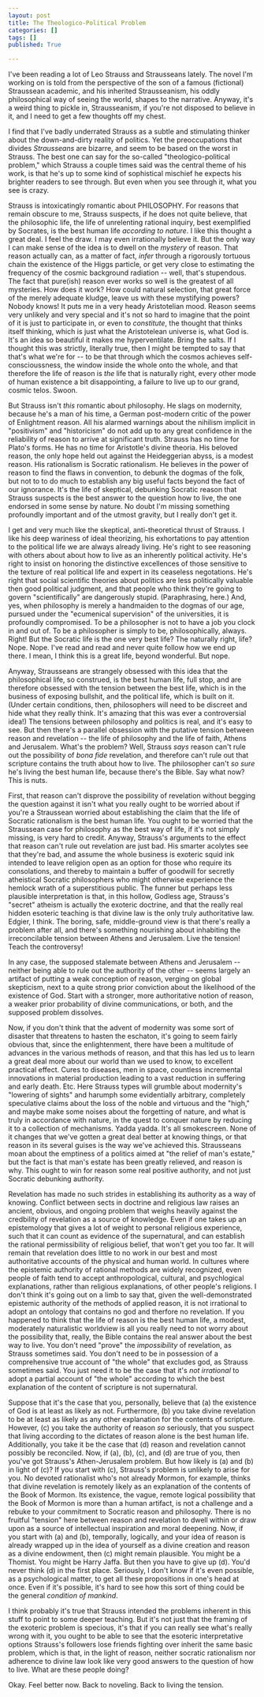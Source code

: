 ```yaml
---
layout: post
title: The Theologico-Political Problem
categories: []
tags: []
published: True

---
```


I've been reading a lot of Leo Strauss and Strausseans lately. The novel I'm working on is told from the perspective of the son of a famous (fictional) Straussean academic, and his inherited Strausseanism, his oddly philosophical way of seeing the world, shapes to the narrative. Anyway, it's a weird thing to pickle in, Strausseanism, if you're not disposed to believe in it, and I need to get a few thoughts off my chest. 

I find that I've badly underrated Strauss as a subtle and stimulating thinker about the down-and-dirty reality of politics. Yet the preoccupations that divides _Strausseans_ are bizarre, and seem to be based on the worst in Strauss. The best one can say for the so-called "theologico-political problem," which Strauss a couple times said was the central theme of his work, is that he's up to some kind of sophistical mischief he expects his brighter readers to see through. But even when you see through it, what you see is crazy. 

Strauss is intoxicatingly romantic about PHILOSOPHY. For reasons that remain obscure to me, Strauss suspects, if he does not quite believe, that the philosophic life, the life of unrelenting rational inquiry, best exemplified by Socrates, is the best human life _according to nature_. I like this thought a great deal. I feel the draw. I may even irrationally believe it. But the only way I can make sense of the idea is to dwell on the _mystery_ of reason. That reason actually can, as a matter of fact, _infer_ through a rigorously tortuous chain the existence of the Higgs particle, or get very close to estimating the frequency of the cosmic background radiation -- well, that's stupendous. The fact that pure(ish) reason ever works so well is the greatest of all mysteries. How does it work? How could natural selection, that great force of the merely adequate kludge, leave us with these mystifying powers? Nobody knows! It puts me in a very heady Aristotelian mood. Reason seems very unlikely and very special and it's not so hard to imagine that the point of it is just to participate in, or even to _constitute_, the thought that thinks itself thinking, which is just what the Aristotelean universe is, what God is. It's an idea so beautiful it makes me hyperventilate. Bring the salts. If I thought this was strictly, literally true, then I might be tempted to say that that's what we're for -- to be that through which the cosmos achieves self-conscioussness, the window inside the whole onto the whole, and that therefore the life of reason is _the_ life that is naturally right, every other mode of human existence a bit disappointing, a failure to live up to our grand, cosmic telos. Swoon. 

But Strauss isn't _this_ romantic about philosophy. He slags on modernity, because he's a man of his time, a German post-modern critic of the power of Enlightment reason. All his alarmed warnings about the nihilism implicit in "positivism" and "historicism" do not add up to any great confidence in the reliability of reason to arrive at significant truth. Strauss has no time for Plato's forms. He has no time for Aristotle's divine theoria. His beloved reason, the only hope held out against the Heideggerian abyss, is a modest reason. His rationalism is Socratic rationalism. He believes in the power of reason to find the flaws in convention, to debunk the dogmas of the folk, but not to to do much to establish any big useful facts beyond the fact of our ignorance. It's the life of skeptical, debunking Socratic reason that Strauss suspects is the best answer to the question how to live, the one endorsed in some sense by nature. No doubt I'm missing something profoundly important and of the utmost gravity, but I really don't get it. 

I get and very much like the skeptical, anti-theoretical thrust of Strauss. I like his deep wariness of ideal theorizing, his exhortations to pay attention to the political life we are always already living. He's right to see reasoning with others about about how to live as an inherently political activity. He's right to insist on honoring the distinctive excellences of those sensitive to the texture of real political life and expert in its ceaseless negotations. He's right that social scientific theories about politics are less politically valuable then good political judgment, and that people who think they're going to govern "scientifically" are dangerously stupid. (Paraphrasing, here.) And, yes, when philosophy is merely a handmaiden to the dogmas of our age, pursued under the "ecumenical supervision" of the universities, it is profoundly compromised. To be a philosopher is not to have a job you clock in and out of. To be a philosopher is simply to be, philosophically, always. Right! But the Socratic life is the one very best life? The naturally right, life? Nope. Nope. I've read and read and never quite follow how we end up there. I mean, I think this is a great life, beyond wonderful. But nope.                      

Anyway, Strausseans are strangely obsessed with this idea that the philosophical life, so construed, is the best human life, full stop, and are therefore obsessed with the tension between the best life, which is in the business of exposing bullshit, and the political life, which is built on it. (Under certain conditions, then, philosophers will need to be discreet and hide what they really think. It's amazing that this was ever a controversial idea!) The tensions between philosophy and politics is real, and it's easy to see. But then there's a parallel obsession with the putative tension between reason and revelation -- the life of philosophy and the life of faith, Athens and Jerusalem. What's the problem? Well, Strauss _says_ reason can't rule out the possibility of _bona fide_ revelation, and therefore can't rule out that scripture contains the truth about how to live. The philosopher can't _so sure_ he's living the best human life, because there's the Bible. Say what now? This is nuts. 

First, that reason can't disprove the possibility of revelation without begging the question against it isn't what you really ought to be worried about if you're a Straussean worried about establishing the claim that the life of Socratic rationalism is the best human life. You ought to be worried that the Straussean case for philosophy as the best way of life, if it's not simply missing, is very hard to credit. Anyway, Strauss's arguments to the effect that reason can't rule out revelation are just bad. His smarter acolytes see that they're bad, and assume the whole business is exoteric squid ink intended to leave religion open as an option for those who require its consolations, and thereby to maintain a buffer of goodwill for secretly atheistical Socratic philosophers who might otherwise experience the hemlock wrath of a superstitious public. The funner but perhaps less plausible interpretation is that, in this hollow, Godless age, Strauss's "secret" atheism is actually the exoteric doctrine, and that the really real hidden esoteric teaching is that divine law is the only truly authoritative law. Edgier, I think. The boring, safe, middle-ground view is that there's really a problem after all, and there's something nourishing about inhabiting the irreconcilable tension between Athens and Jerusalem. Live the tension! Teach the controversy! 

In any case, the supposed stalemate between Athens and Jerusalem -- neither being able to rule out the authority of the other -- seems largely an artifact of putting a weak conception of reason, verging on global skepticism, next to a quite strong prior conviction about the likelihood of the existence of God. Start with a stronger, more authoritative notion of reason, a weaker prior probability of divine communications, or both, and the supposed problem dissolves.  

Now, if you don't think that the advent of modernity was some sort of disaster that threatens to hasten the eschaton, it's going to seem fairly obvious that, since the enlightenment, there have been a multitude of advances in the various methods of reason, and that this has led us to learn a great deal more about our world than we used to know, to excellent practical effect. Cures to diseases, men in space, countless incremental innovations in material production leading to a vast reduction in suffering and early death. Etc. Here Strauss types will grumble about modernity's "lowering of sights" and harumph some evidentially arbitrary, completely speculative claims about the loss of the noble and virtuous and the "high," and maybe make some noises about the forgetting of nature, and what is truly in accordance with nature, in the quest to conquer nature by reducing it to a collection of mechanisms. Yadda yadda. It's all smokescreen. None of it changes that we've gotten a great deal better at knowing things, or that reason in its several guises is the way we've achieved this. Strausseans moan about the emptiness of a politics aimed at "the relief of man's estate," but the fact is that man's estate has been greatly relieved, and reason is why. This ought to win for reason some real positive authority, and not just Socratic debunking authority.

Revelation has made no such strides in establishing its authority as a way of knowing. Conflict between sects in doctrine and religious law raises an ancient, obvious, and ongoing problem that weighs heavily against the credbility of revelation as a source of knowledge. Even if one takes up an epistemology that gives a lot of weight to personal religious experience, such that it can count as evidence of the supernatural, and can establish the rational permissibility of religious belief, that won't get you too far. It will remain that revelation does little to no work in our best and most authoritative accounts of the physical and human world. In cultures where the epistemic authority of rational methods are widely recognized, even people of faith tend to accept anthropological, cultural, and psychlogical explanations, rather than religious explanations, of other people's religions. I don't think it's going out on a limb to say that, given the well-demonstrated epistemic authority of the methods of applied reason, it is not irrational to adopt an ontology that contains no god and therfore no revelation. If you happened to think that the life of reason is the best human life, a modest, moderately naturalistic worldview is all you really need to not worry about the possibility that, really, the Bible contains the real answer about the best way to live. You don't need "prove" the _impossibility_ of revelation, as Strauss sometimes said. You don't need to be in possession of a comprehensive true account of "the whole" that excludes god, as Strauss sometimes said. You just need it to be the case that it's _not irrational_ to adopt a partial account of "the whole" according to which the best explanation of the content of scripture is not supernatural.  

Suppose that it's the case that you, personally, believe that (a) the existence of God is at least as likely as not. Furthermore, (b) you take divine revelation to be at least as likely as any other  explanation for the contents of scripture. However, (c) you take the authority of reason _so_ seriously, that you suspect that living according to the dictates of reason alone is the best human life. Additionally, you take it be the case that (d) reason and revelation cannot possibly be reconciled. Now, if (a), (b), (c), and (d) are true of you, then you've got Strauss's Athen-Jerusalem problem. But how likely is (a) and (b) in light of (c)?  If you start with (c), Strauss's problem is unlikely to arise for you. No devoted rationalist who's not already Mormon, for example, thinks that divine revelation is remotely likely as an explanation of the contents of the Book of Mormon. Its existence, the vague, remote logical possibility that the Book of Mormon is more than a human artifact, is not a challenge and a rebuke to your commitment to Socratic reason and philosophy. There is no fruitful "tension" here between reason and revelation to dwell within or draw upon as a source of intellectual inspiration and moral deepening. Now, if you start with (a) and (b), temporally, logically, and your idea of reason is already wrapped up in the idea of yourself as a divine creation and reason as a divine endowment, then (c) might remain plausible. You might be a Thomist. You might be Harry Jaffa. But then you have to give up (d). You'd never think (d) in the first place. Seriously, I don't know if it's even possible, as a psychological matter, to get all these propositions in one's head at once. Even if it's possible, it's hard to see how this sort of thing could be the general _condition of mankind_. 

I think probably it's true that Strauss intended the problems inherent in this stuff to point to some deeper teaching. But it's not just that the framing of the exoteric problem is specious, it's that if you can really see what's really wrong with it, you ought to be able to see that the esoteric interpretative options Strauss's followers lose friends fighting over inherit the same basic problem, which is that, in the light of reason, neither socratic rationalism nor adherence to divine law look like very good answers to the question of how to live. What are these people doing?

Okay. Feel better now. Back to noveling. Back to living the tension.      
